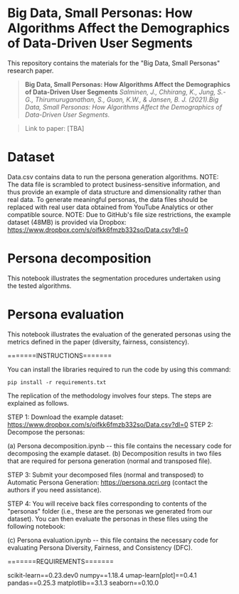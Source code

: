 # Big Data, Small Personas: How Algorithms Affect the Demographics of Data-Driven User Segments

This repository contains the materials for the "Big Data, Small Personas" research paper.


>**Big Data, Small Personas: How Algorithms Affect the Demographics of Data-Driven User Segments**
>*Salminen, J., Chhirang, K., Jung, S.-G., Thirumuruganathan, S., Guan, K.W., & Jansen, B. J. (2021).Big Data, Small Personas: How Algorithms Affect the Demographics of Data-Driven User Segments.*

>Link to paper: [TBA]

# Dataset
Data.csv contains data to run the persona generation algorithms. NOTE: The data file is scrambled to protect business-sensitive information, and thus provide an example of data structure and dimensionality rather than real data. To generate meaningful personas, the data files should be replaced with real user data obtained from YouTube Analytics or other compatible source. NOTE: Due to GitHub's file size restrictions, the example dataset (48MB) is provided via Dropbox: https://www.dropbox.com/s/oifkk6fmzb332so/Data.csv?dl=0

# Persona decomposition
This notebook illustrates the segmentation procedures undertaken using the tested algorithms.

# Persona evaluation
This notebook illustrates the evaluation of the generated personas using the metrics defined in the paper (diversity, fairness, consistency).

=======INSTRUCTIONS=======

You can install the libraries required to run the code by using this command:

    pip install -r requirements.txt

The replication of the methodology involves four steps. The steps are explained as follows.

STEP 1: Download the example dataset: https://www.dropbox.com/s/oifkk6fmzb332so/Data.csv?dl=0
STEP 2: Decompose the personas:

(a) Persona decomposition.ipynb -- this file contains the necessary code for decomposing the example dataset.
(b) Decomposition results in two files that are required for persona generation (normal and transposed file).

STEP 3: Submit your decomposed files (normal and transposed) to Automatic Persona Generation: https://persona.qcri.org (contact the authors if you need assistance).

STEP 4: You will receive back files corresponding to contents of the "personas" folder (i.e., these are the personas we generated from our dataset).
You can then evaluate the personas in these files using the following notebook:

(c) Persona evaluation.ipynb -- this file contains the necessary code for evaluating Persona Diversity, Fairness, and Consistency (DFC).

=======REQUIREMENTS=======

scikit-learn==0.23.dev0
numpy==1.18.4
umap-learn[plot]==0.4.1
pandas==0.25.3
matplotlib==3.1.3
seaborn==0.10.0

